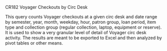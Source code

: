 CR182
Voyager Checkouts by Circ Desk

This query counts Voyager checkouts at a given circ desk and date range by semester, year, month, weekday, hour, patron group, loan period, item type and collection group (regular collection, laptop, equipment or reserve). It is used to show a very granular level of detail of Voyager circ desk activity. The results are meant to be exported to Excel and then analyzed by pivot tables or other means.
